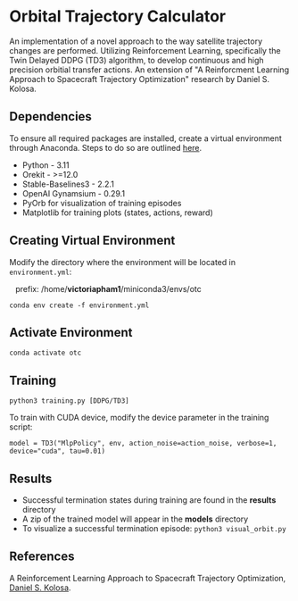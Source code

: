 # Orbital Trajectory Calculator

An implementation of a novel approach to the way satellite trajectory changes are performed. Utilizing Reinforcement Learning, specifically the Twin Delayed DDPG (TD3) algorithm, to develop continuous and high precision orbitial transfer actions. An extension of "A Reinforcment Learning Approach to Spacecraft Trajectory Optimization" research by Daniel S. Kolosa.

## Dependencies

To ensure all required packages are installed, create a virtual environment through Anaconda. Steps to do so are outlined [here](https://varhowto.com/install-miniconda-ubuntu-20-04/).

-   Python - 3.11
-   Orekit - >=12.0
-   Stable-Baselines3 - 2.2.1
-   OpenAI Gynamsium - 0.29.1
-   PyOrb for visualization of training episodes
-   Matplotlib for training plots (states, actions, reward)

## Creating Virtual Environment

Modify the directory where the environment will be located in `environment.yml`: <p>
&ensp; prefix: /home/<b>victoriapham1</b>/miniconda3/envs/otc

```
conda env create -f environment.yml
```

## Activate Environment

```
conda activate otc
```

## Training

```
python3 training.py [DDPG/TD3]
```

To train with CUDA device, modify the device parameter in the training script:

```
model = TD3("MlpPolicy", env, action_noise=action_noise, verbose=1, device="cuda", tau=0.01)
```

## Results

-   Successful termination states during training are found in the <b>results</b> directory
-   A zip of the trained model will appear in the <b>models</b> directory
-   To visualize a successful termination episode: `python3 visual_orbit.py`

## References

A Reinforcement Learning Approach to Spacecraft Trajectory Optimization, [Daniel S. Kolosa](https://github.com/dkolosa/Satmind).

